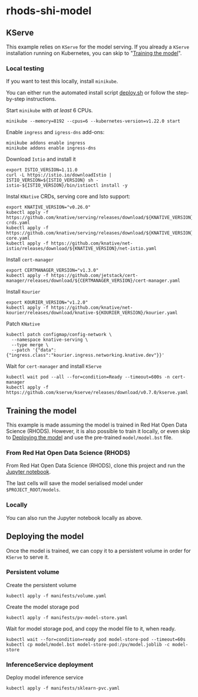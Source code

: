 # rhods-shi-model

## KServe

This example relies on `KServe` for the model serving.
If you already a `KServe` installation running on Kubernetes, you can skip to "[Training the model](#training-the-model)".

### Local testing

If you want to test this locally, install `minikube`.

You can either run the automated install script [deploy.sh](deploy.sh) or follow the
step-by-step instructions.

Start `minikube` with _at least_ 6 CPUs.

```shell
minikube --memory=8192 --cpus=6 --kubernetes-version=v1.22.0 start
```

Enable `ingress` and `igress-dns` add-ons:

```shell
minikube addons enable ingress
minikube addons enable ingress-dns
```

Download `Istio` and install it

```shell
export ISTIO_VERSION=1.11.0
curl -L https://istio.io/downloadIstio | ISTIO_VERSION=${ISTIO_VERSION} sh -
istio-${ISTIO_VERSION}/bin/istioctl install -y
```

Instal `KNative` CRDs, serving core and Isto support:

```shell
export KNATIVE_VERSION="v0.26.0"
kubectl apply -f https://github.com/knative/serving/releases/download/${KNATIVE_VERSION}/serving-crds.yaml
kubectl apply -f https://github.com/knative/serving/releases/download/${KNATIVE_VERSION}/serving-core.yaml
kubectl apply -f https://github.com/knative/net-istio/releases/download/${KNATIVE_VERSION}/net-istio.yaml
```

Install `cert-manager`

```shell
export CERTMANAGER_VERSION="v1.3.0"
kubectl apply -f https://github.com/jetstack/cert-manager/releases/download/${CERTMANAGER_VERSION}/cert-manager.yaml
```

Install `Kourier`

```shell
export KOURIER_VERSION="v1.2.0"
kubectl apply -f https://github.com/knative/net-kourier/releases/download/knative-${KOURIER_VERSION}/kourier.yaml
```

Patch `KNative`

```shell
kubectl patch configmap/config-network \
  --namespace knative-serving \
  --type merge \
  --patch '{"data":{"ingress.class":"kourier.ingress.networking.knative.dev"}}'
```


Wait for `cert-manager` and install `KServe`

```shell
kubectl wait pod --all --for=condition=Ready --timeout=600s -n cert-manager
kubectl apply -f https://github.com/kserve/kserve/releases/download/v0.7.0/kserve.yaml
```


## Training the model

This example is made assuming the model is trained in Red Hat Open Data Science (RHODS).
However, it is also possible to train it locally, or even skip to [Deploying the model](#deploying-the-model) and use the pre-trained `model/model.bst` file.

### From Red Hat Open Data Science (RHODS)

From Red Hat Open Data Science (RHODS), clone this project
and run the [Jupyter notebook](notebooks/model-training.ipynb).

The last cells will save the model serialised model under `$PROJECT_ROOT/models`.

### Locally

You can also run the Jupyter notebook locally as above.

## Deploying the model

Once the model is trained, we can copy it to a persistent volume in order
for `KServe` to serve it.

### Persistent volume

Create the persistent volume

```shell
kubectl apply -f manifests/volume.yaml
```

Create the model storage pod

```shell
kubectl apply -f manifests/pv-model-store.yaml
```

Wait for model storage pod, and copy the model file to it, when ready.

```shell
kubectl wait --for=condition=ready pod model-store-pod --timeout=60s
kubectl cp model/model.bst model-store-pod:/pv/model.joblib -c model-store
```

### InferenceService deployment

Deploy model inference service

```shell
kubectl apply -f manifests/sklearn-pvc.yaml
```